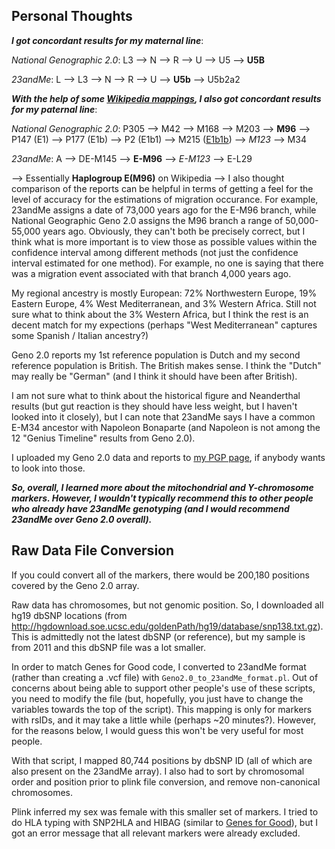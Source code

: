 Personal Thoughts
-----------------

***I got concordant results for my maternal line***:

*National Genographic 2.0*: L3 --> N --> R --> U --> U5 --> **U5B**

*23andMe*: L --> L3 --> N --> R --> U --> **U5b** --> U5b2a2


***With the help of some [Wikipedia mappings](https://en.wikipedia.org/wiki/Human_Y-chromosome_DNA_haplogroup), I also got concordant results for my paternal line***:

*National Genographic 2.0*: P305 --> M42 --> M168 --> M203 --> **M96** --> P147 (E1) --> P177 (E1b) --> P2 (E1b1) --> M215 ([E1b1b](https://www.eupedia.com/europe/Haplogroup_E1b1b_Y-DNA.shtml)) --> *M123* --> M34

*23andMe*: A --> DE-M145 --> **E-M96** --> *E-M123* --> E-L29

--> Essentially **Haplogroup E(M96)** on Wikipedia
--> I also thought comparison of the reports can be helpful in terms of getting a feel for the level of accuracy for the estimations of migration occurance.  For example, 23andMe assigns a date of 73,000 years ago for the E-M96 branch, while National Geographic Geno 2.0 assigns the M96 branch a range of 50,000-55,000 years ago.  Obviously, they can't both be precisely correct, but I think what is more important is to view those as possible values within the confidence interval among different methods (not just the confidence interval estimated for one method).  For example, no one is saying that there was a migration event associated with that branch 4,000 years ago.

My regional ancestry is mostly European: 72% Northwestern Europe, 19% Eastern Europe, 4% West Mediterranean, and 3% Western Africa.  Still not sure what to think about the 3% Western Africa, but I think the rest is an decent match for my expections (perhaps "West Mediterranean" captures some Spanish / Italian ancestry?)

Geno 2.0 reports my 1st reference population is Dutch and my second reference population is British.  The British makes sense.  I think the "Dutch" may really be "German" (and I think it should have been after British).

I am not sure what to think about the historical figure and Neanderthal results (but gut reaction is they should have less weight, but I haven't looked into it closely), but I can note that 23andMe says I have a common E-M34 ancestor with Napoleon Bonaparte (and Napoleon is not among the 12 "Genius Timeline" results from Geno 2.0).

I uploaded my Geno 2.0 data and reports to [my PGP page](https://my.pgp-hms.org/profile/hu832966), if anybody wants to look into those.

***So, overall, I learned more about the mitochondrial and Y-chromosome markers.  However, I wouldn't typically recommend this to other people who already have 23andMe genotyping (and I would recommend 23andMe over Geno 2.0 overall).***

Raw Data File Conversion
-----------

If you could convert all of the markers, there would be 200,180 positions covered by the Geno 2.0 array.

Raw data has chromosomes, but not genomic position.  So, I downloaded all hg19 dbSNP locations (from http://hgdownload.soe.ucsc.edu/goldenPath/hg19/database/snp138.txt.gz).  This is admittedly not the latest dbSNP (or reference), but my sample is from 2011 and this dbSNP file was a lot smaller.

In order to match Genes for Good code, I converted to 23andMe format (rather than creating a .vcf file) with `Geno2.0_to_23andMe_format.pl`.  Out of concerns about being able to support other people's use of these scripts, you need to modify the file (but, hopefully, you just have to change the variables towards the top of the script).  This mapping is only for markers with rsIDs, and it may take a little while (perhaps ~20 minutes?).  However, for the reasons below, I would guess this won't be very useful for most people.

With that script, I mapped 80,744 positions by dbSNP ID (all of which are also present on the 23andMe array).  I also had to sort by chromosomal order and position prior to plink file conversion, and remove non-canonical chromosomes.

Plink inferred my sex was female with this smaller set of markers.  I tried to do HLA typing with SNP2HLA and HIBAG (similar to [Genes for Good](https://github.com/cwarden45/DTC_Scripts/tree/master/Genes_for_Good)), but I got an error message that all relevant markers were already excluded.
